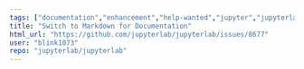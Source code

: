 ```yaml
---
tags: ["documentation","enhancement","help-wanted","jupyter","jupyterlab"]
title: "Switch to Markdown for Documentation"
html_url: "https://github.com/jupyterlab/jupyterlab/issues/8677"
user: "blink1073"
repo: "jupyterlab/jupyterlab"
---
```


